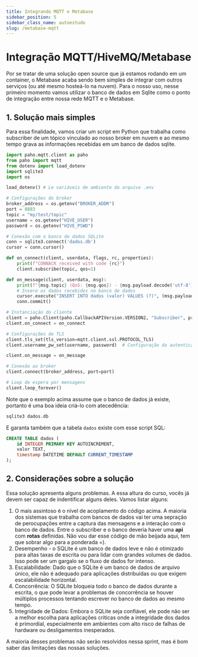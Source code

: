 ```yaml
---
title: Integrando MQTT e Metabase
sidebar_position: 5
sidebar_class_name: autoestudo
slug: /metabase-mqtt
---
```


# Integração MQTT/HiveMQ/Metabase

Por se tratar de uma solução open source que já estamos rodando em um
container, o Metabase acaba sendo bem simples de integrar com outros serviços
(ou até mesmo hosteá-lo na nuvem). Para o nosso uso, nesse primeiro momento
vamos utilizar o banco de dados em Sqlite como o ponto de integração entre
nossa rede MQTT e o Metabase.

## 1. Solução mais simples

Para essa finalidade, vamos criar um script em Python que trabalha como
subscriber de um tópico vinculado ao nosso broker em nuvem e ao mesmo tempo
grava as informações recebidas em um banco de dados sqlite.

```python showLineNumbers title="backend_de_pobre.py"
import paho.mqtt.client as paho
from paho import mqtt
from dotenv import load_dotenv
import sqlite3
import os

load_dotenv() # Le variáveis de ambiente do arquivo .env

# Configurações do broker
broker_address = os.getenv("BROKER_ADDR")
port = 8883
topic = "my/test/topic"
username = os.getenv("HIVE_USER")
password = os.getenv("HIVE_PSWD")

# Conexão com o banco de dados SQLite
conn = sqlite3.connect('dados.db')
cursor = conn.cursor()

def on_connect(client, userdata, flags, rc, properties):
    print(f"CONNACK received with code {rc}")
    client.subscribe(topic, qos=1)

def on_message(client, userdata, msg):
    print(f"{msg.topic} (QoS: {msg.qos}) - {msg.payload.decode('utf-8')}")
    # Insere os dados recebidos no banco de dados
    cursor.execute("INSERT INTO dados (valor) VALUES (?)", (msg.payload.decode(),))
    conn.commit()

# Instanciação do cliente
client = paho.Client(paho.CallbackAPIVersion.VERSION2, "Subscriber", protocol=paho.MQTTv5)
client.on_connect = on_connect

# Configurações de TLS
client.tls_set(tls_version=mqtt.client.ssl.PROTOCOL_TLS)
client.username_pw_set(username, password)  # Configuração da autenticação

client.on_message = on_message

# Conexão ao broker
client.connect(broker_address, port=port)

# Loop de espera por mensagens
client.loop_forever()
```

Note que o exemplo acima assume que o banco de dados já existe, portanto é uma
boa ideia criá-lo com atecedência:

```bash
sqlite3 dados.db
```

E garanta também que a tabela `dados` existe com esse script SQL:

```sql showLineNumbers title="cria_tabela.sql"
CREATE TABLE dados (
    id INTEGER PRIMARY KEY AUTOINCREMENT,
    valor TEXT,
    timestamp DATETIME DEFAULT CURRENT_TIMESTAMP
);
```

## 2. Considerações sobre a solução

Essa solução apresenta alguns problemas. A essa altura do curso, vocês já devem
ser capaz de indentificar alguns deles. Vamos listar alguns:
1. O mais assintoso é o nível de acoplamento do código acima. A maioria dos
   sistemas que trabalha com bancos de dados vai ter uma sepração de
   perocupações entre a captura das mensagens e a interação com o banco de
   dados. Entre o subscriber e o banco deveria haver uma **api** com **rotas**
   definidas. Não vou dar esse código de mão beijada aqui, tem que sobrar algo
   para a ponderada =).
2. Desempenho - o SQLite é um banco de dados leve e não é otimizado para altas
   taxas de escrita ou para lidar com grandes volumes de dados. Isso pode ser
   um gargalo se o fluxo de dados for intenso.
3. Escalabilidade: Dado que o SQLite é um banco de dados de arquivo único, ele
   não é adequado para aplicações distribuídas ou que exigem escalabilidade
   horizontal.
4. Concorrência: O SQLite bloqueia todo o banco de dados durante a escrita, o
   que pode levar a problemas de concorrência se houver múltiplos processos
   tentando escrever no banco de dados ao mesmo tempo.
5. Integridade de Dados: Embora o SQLite seja confiável, ele pode não ser a
   melhor escolha para aplicações críticas onde a integridade dos dados é
   primordial, especialmente em ambientes com alto risco de falhas de hardware
   ou desligamentos inesperados.

A maioria desses problemas não serão resolvidos nessa sprint, mas é bom saber
das limitações das nossas soluções.
